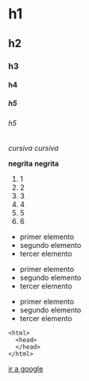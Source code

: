 # h1
## h2
### h3
#### h4
##### h5
###### h5

*cursiva*
_cursiva_

**negrita**
__negrita__

1. 1
2. 2
3. 3
4. 4
5. 5
6. 6

* primer elemento
* segundo elemento
* tercer elemento

- primer elemento
- segundo elemento 
- tercer elemento

+ primer elemento
+ segundo elemento
+ tercer elemento

````
<html>
  <head>
  </head>
</html>
````

[ir a google](www.google.com)
